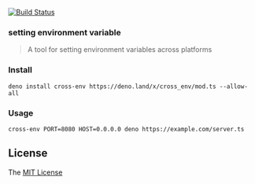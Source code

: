 [![Build Status](https://github.com/axetroy/deno_cross_env/workflows/test/badge.svg)](https://github.com/axetroy/deno_cross_env/actions)

### setting environment variable

> A tool for setting environment variables across platforms

### Install

```shell
deno install cross-env https://deno.land/x/cross_env/mod.ts --allow-all
```

### Usage

```shell
cross-env PORT=8080 HOST=0.0.0.0 deno https://example.com/server.ts
```

## License

The [MIT License](LICENSE)
